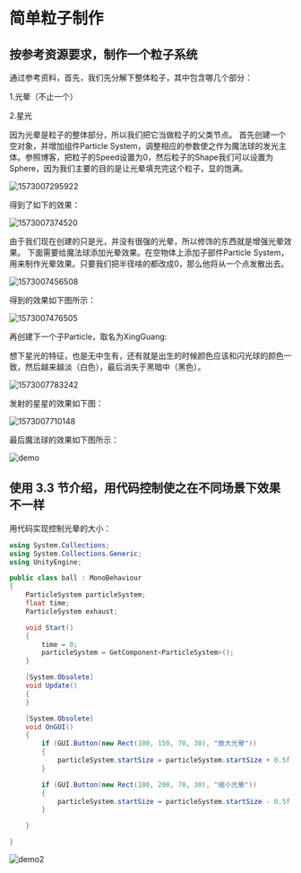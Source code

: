 # 简单粒子制作


## 按参考资源要求，制作一个粒子系统

通过参考资料，首先，我们先分解下整体粒子，其中包含哪几个部分：

1.光晕（不止一个）

2.星光

因为光晕是粒子的整体部分，所以我们把它当做粒子的父类节点。
 首先创建一个空对象，并增加组件Particle System，调整相应的参数使之作为魔法球的发光主体。参照博客，把粒子的Speed设置为0，然后粒子的Shape我们可以设置为Sphere，因为我们主要的目的是让光晕填充完这个粒子，显的饱满。

![1573007295922](pic/1573007295922.png)

得到了如下的效果：

![1573007374520](pic/1573007374520.png)

由于我们现在创建的只是光，并没有很强的光晕，所以修饰的东西就是增强光晕效果。
下面需要给魔法球添加光晕效果。在空物体上添加子部件Particle System，用来制作光晕效果。只要我们把半径啥的都改成0，那么他将从一个点发散出去。

![1573007456508](pic/1573007456508.png)

得到的效果如下图所示：

![1573007476505](pic/1573007476505.png)

再创建下一个子Particle，取名为XingGuang:

想下星光的特征，也是无中生有，还有就是出生的时候颜色应该和闪光球的颜色一致，然后越来越淡（白色），最后消失于黑暗中（黑色）。

![1573007783242](pic/1573007783242.png)

发射的星星的效果如下图：

![1573007710148](pic/1573007710148.png)

最后魔法球的效果如下图所示：

![demo](pic/demo.gif)



## 使用 3.3 节介绍，用代码控制使之在不同场景下效果不一样

用代码实现控制光晕的大小：

```c#
using System.Collections;
using System.Collections.Generic;
using UnityEngine;

public class ball : MonoBehaviour
{
    ParticleSystem particleSystem;
    float time;
    ParticleSystem exhaust;

    void Start()
    {
        time = 0;
        particleSystem = GetComponent<ParticleSystem>();
    }

    [System.Obsolete]
    void Update()
    {
    }

    [System.Obsolete]
    void OnGUI()
    {
        if (GUI.Button(new Rect(100, 150, 70, 30), "放大光晕"))
        {
            particleSystem.startSize = particleSystem.startSize + 0.5f;
        }

        if (GUI.Button(new Rect(100, 200, 70, 30), "缩小光晕"))
        {
            particleSystem.startSize = particleSystem.startSize - 0.5f;
        }

    }

}

```

![demo2](pic/demo2.gif)